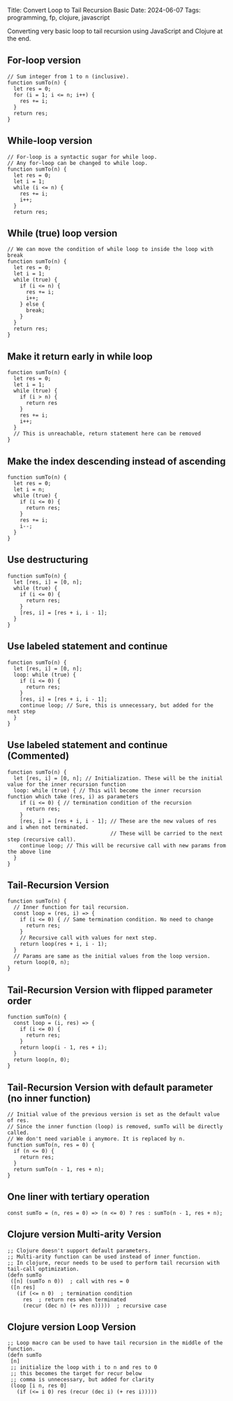 Title: Convert Loop to Tail Recursion Basic
Date: 2024-06-07
Tags: programming, fp, clojure, javascript

Converting very basic loop to tail recursion using JavaScript and Clojure at the end.

## For-loop version

```
// Sum integer from 1 to n (inclusive).
function sumTo(n) {
  let res = 0;
  for (i = 1; i <= n; i++) {
    res += i;
  }
  return res;
}
```

## While-loop version

```
// For-loop is a syntactic sugar for while loop.
// Any for-loop can be changed to while loop.
function sumTo(n) {
  let res = 0;
  let i = 1;
  while (i <= n) {
    res += i;
    i++;
  }
  return res;
```

## While (true) loop version

```
// We can move the condition of while loop to inside the loop with break
function sumTo(n) {
  let res = 0;
  let i = 1;
  while (true) {
    if (i <= n) {
      res += i;
      i++;
    } else {
      break;
    }
  }
  return res;
}
```

## Make it return early in while loop
```
function sumTo(n) {
  let res = 0;
  let i = 1;
  while (true) {
    if (i > n) {
      return res
    }    
    res += i;
    i++;
  }
  // This is unreachable, return statement here can be removed
}
```

## Make the index descending instead of ascending
```
function sumTo(n) {
  let res = 0;
  let i = n;
  while (true) {
    if (i <= 0) {
      return res;
    }    
    res += i;
    i--;
  }
}
```

## Use destructuring
```
function sumTo(n) {
  let [res, i] = [0, n];
  while (true) {
    if (i <= 0) {
      return res;
    }    
    [res, i] = [res + i, i - 1];
  }
}
```

## Use labeled statement and continue
```
function sumTo(n) {
  let [res, i] = [0, n];
  loop: while (true) {
    if (i <= 0) {
      return res;
    }    
    [res, i] = [res + i, i - 1];
    continue loop; // Sure, this is unnecessary, but added for the next step
  }
}
```

## Use labeled statement and continue (Commented)
```
function sumTo(n) {
  let [res, i] = [0, n]; // Initialization. These will be the initial value for the inner recursion function
  loop: while (true) { // This will become the inner recursion function which take (res, i) as parameters
    if (i <= 0) { // termination condition of the recursion
      return res;
    }    
    [res, i] = [res + i, i - 1]; // These are the new values of res and i when not terminated.
                                 // These will be carried to the next step (recursive call).
    continue loop; // This will be recursive call with new params from the above line
  }
}
```

## Tail-Recursion Version
```
function sumTo(n) {
  // Inner function for tail recursion.
  const loop = (res, i) => {
    if (i <= 0) { // Same termination condition. No need to change
      return res;
    }
    // Recursive call with values for next step.
    return loop(res + i, i - 1);
  }
  // Params are same as the initial values from the loop version.
  return loop(0, n);
}
```

## Tail-Recursion Version with flipped parameter order
```
function sumTo(n) {
  const loop = (i, res) => {
    if (i <= 0) {
      return res;
    }
    return loop(i - 1, res + i);
  }
  return loop(n, 0);
}
```

## Tail-Recursion Version with default parameter (no inner function)
```
// Initial value of the previous version is set as the default value of res.
// Since the inner function (loop) is removed, sumTo will be directly called.
// We don't need variable i anymore. It is replaced by n.
function sumTo(n, res = 0) {
  if (n <= 0) {
    return res;
  }
  return sumTo(n - 1, res + n);
}
```

## One liner with tertiary operation
```
const sumTo = (n, res = 0) => (n <= 0) ? res : sumTo(n - 1, res + n);
```

## Clojure version Multi-arity Version
```
;; Clojure doesn't support default parameters.
;; Multi-arity function can be used instead of inner function.
;; In clojure, recur needs to be used to perform tail recursion with tail-call optimization.
(defn sumTo
 ([n] (sumTo n 0))  ; call with res = 0
 ([n res]
   (if (<= n 0)  ; termination condition 
     res  ; return res when terminated
     (recur (dec n) (+ res n)))))  ; recursive case
```

## Clojure version Loop Version
```
;; Loop macro can be used to have tail recursion in the middle of the function.
(defn sumTo
 [n]
 ;; initialize the loop with i to n and res to 0
 ;; this becomes the target for recur below
 ;; comma is unnecessary, but added for clarity
 (loop [i n, res 0]
   (if (<= i 0) res (recur (dec i) (+ res i)))))
```


